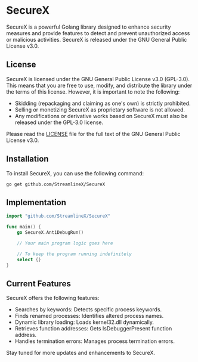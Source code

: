 # SecureX

SecureX is a powerful Golang library designed to enhance security measures and provide features to detect and prevent unauthorized access or malicious activities. SecureX is released under the GNU General Public License v3.0.

## License

SecureX is licensed under the GNU General Public License v3.0 (GPL-3.0). This means that you are free to use, modify, and distribute the library under the terms of this license. However, it is important to note the following:

- Skidding (repackaging and claiming as one's own) is strictly prohibited.
- Selling or monetizing SecureX as proprietary software is not allowed.
- Any modifications or derivative works based on SecureX must also be released under the GPL-3.0 license.

Please read the [LICENSE](LICENSE) file for the full text of the GNU General Public License v3.0.

## Installation

To install SecureX, you can use the following command:

```shell
go get github.com/StreamlineX/SecureX
```

## Implementation

```go
import "github.com/StreamlineX/SecureX"

func main() {
	go SecureX.AntiDebugRun()

	// Your main program logic goes here

	// To keep the program running indefinitely
	select {}
}
```

## Current Features

SecureX offers the following features:
- Searches by keywords: Detects specific process keywords.
- Finds renamed processes: Identifies altered process names.
- Dynamic library loading: Loads kernel32.dll dynamically.
- Retrieves function addresses: Gets IsDebuggerPresent function address.
- Handles termination errors: Manages process termination errors.

Stay tuned for more updates and enhancements to SecureX.
